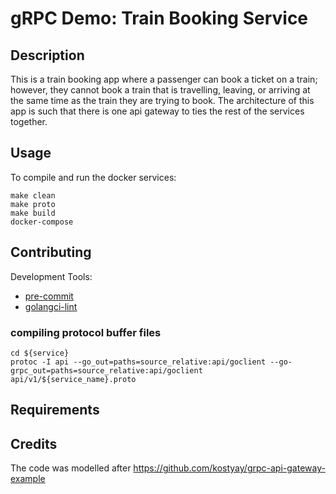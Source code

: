 # gRPC Demo: Train Booking Service

## Description

This is a train booking app where a passenger can book a ticket on a train; however, they cannot book a train that is travelling, leaving, or arriving at the same time as the train they are trying to book. The architecture of this app is such that there is one api gateway to ties the rest of the services together.

## Usage

To compile and run the docker services:

```console
make clean
make proto
make build
docker-compose
```

## Contributing

Development Tools:

- [pre-commit](https://pre-commit.com/index.html#install)
- [golangci-lint](https://golangci-lint.run/usage/install/)

### compiling protocol buffer files

```
cd ${service}
protoc -I api --go_out=paths=source_relative:api/goclient --go-grpc_out=paths=source_relative:api/goclient api/v1/${service_name}.proto
```

## Requirements


## Credits

The code was modelled after https://github.com/kostyay/grpc-api-gateway-example